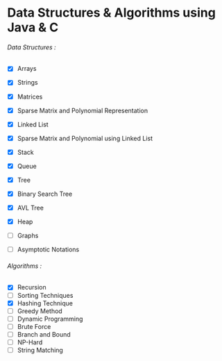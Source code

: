# Data Structures & Algorithms using Java & C

###### Data Structures :
- [x] Arrays
- [x] Strings
- [x] Matrices
- [x] Sparse Matrix and Polynomial Representation
- [x] Linked List
- [x] Sparse Matrix and Polynomial using Linked List
- [x] Stack
- [x] Queue
- [x] Tree
- [x] Binary Search Tree
- [x] AVL Tree
- [x] Heap
- [ ] Graphs
- [ ] Asymptotic Notations


###### Algorithms :
- [x] Recursion
- [ ] Sorting Techniques
- [x] Hashing Technique
- [ ] Greedy Method
- [ ] Dynamic Programming
- [ ] Brute Force
- [ ] Branch and Bound
- [ ] NP-Hard
- [ ] String Matching